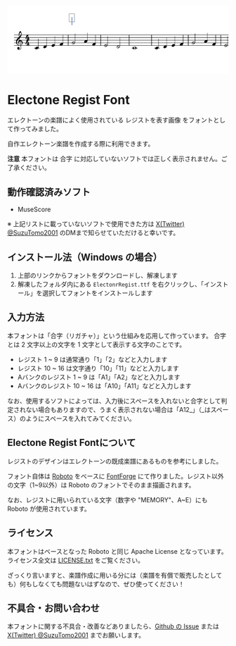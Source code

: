 ![Sample](sample.gif)

# Electone Regist Font

エレクトーンの楽譜によく使用されている レジストを表す画像 をフォントとして作ってみました。

自作エレクトーン楽譜を作成する際に利用できます。

**注意**
本フォントは 合字 に対応していないソフトでは正しく表示されません。ご了承ください。

## 動作確認済みソフト

- MuseScore

※ 上記リストに載っていないソフトで使用できた方は [X(Twitter) @SuzuTomo2001](https://x.com/SuzuTomo2001) のDMまで知らせていただけると幸いです。


## インストール法（Windows の場合）

1. 上部のリンクからフォントをダウンロードし、解凍します
1. 解凍したフォルダ内にある `ElectonrRegist.ttf` を右クリックし、「インストール」を選択してフォントをインストールします

## 入力方法

本フォントは「合字（リガチャ）」という仕組みを応用して作っています。
合字とは 2 文字以上の文字を 1 文字として表示する文字のことです。

- レジスト 1 ~ 9 は通常通り「1」「2」などと入力します
- レジスト 10 ~ 16 は文字通り「10」「11」などと入力します
- Aバンクのレジスト 1 ~ 9 は「A1」「A2」などと入力します
- Aバンクのレジスト 10 ~ 16 は「A10」「A11」などと入力します

なお、使用するソフトによっては、入力後にスペースを入れないと合字として判定されない場合もありますので、うまく表示されない場合は「A12_」（_はスペース）のようにスペースを入れてみてください。

## Electone Regist Fontについて

レジストのデザインはエレクトーンの既成楽譜にあるものを参考にしました。

フォント自体は [Roboto](https://github.com/googlefonts/roboto) をベースに [FontForge](https://fontforge.org/en-US/) にて作りました。レジスト以外の文字（1~9以外）は Roboto のフォントでそのまま描画されます。

なお、レジストに用いられている文字（数字や "MEMORY"、A~E）にも Roboto が使用されています。

## ライセンス

本フォントはベースとなった Roboto と同じ Apache License となっています。
ライセンス全文は [LICENSE.txt](LICENSE.txt) をご覧ください。

ざっくり言いますと、楽譜作成に用いる分には（楽譜を有償で販売したとしても）何もしなくても問題ないはずなので、ぜひ使ってください！

## 不具合・お問い合わせ

本フォントに関する不具合・改善などありましたら、[Github の Issue](https://github.com/kamekyame/electone-regist-font/issues) または [X(Twitter) @SuzuTomo2001](https://x.com/SuzuTomo2001) までお願いします。
